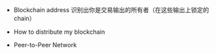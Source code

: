 * Blockchain address
  识别出你是交易输出的所有者（在这些输出上锁定的 chain） 

* How to distribute my blockchain

* Peer-to-Peer Network


